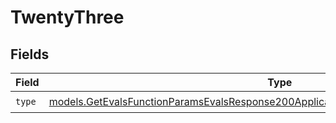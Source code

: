 # TwentyThree


## Fields

| Field                                                                                                                                                                            | Type                                                                                                                                                                             | Required                                                                                                                                                                         | Description                                                                                                                                                                      |
| -------------------------------------------------------------------------------------------------------------------------------------------------------------------------------- | -------------------------------------------------------------------------------------------------------------------------------------------------------------------------------- | -------------------------------------------------------------------------------------------------------------------------------------------------------------------------------- | -------------------------------------------------------------------------------------------------------------------------------------------------------------------------------- |
| `type`                                                                                                                                                                           | [models.GetEvalsFunctionParamsEvalsResponse200ApplicationJSONResponseBodyData523Type](../models/getevalsfunctionparamsevalsresponse200applicationjsonresponsebodydata523type.md) | :heavy_check_mark:                                                                                                                                                               | N/A                                                                                                                                                                              |